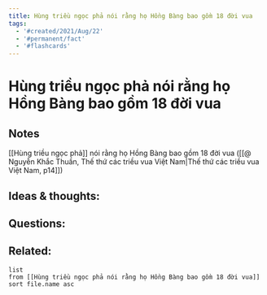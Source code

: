 ```yaml
---
title: Hùng triều ngọc phả nói rằng họ Hồng Bàng bao gồm 18 đời vua
tags:
  - '#created/2021/Aug/22'
  - '#permanent/fact'
  - '#flashcards'
---
```

# Hùng triều ngọc phả nói rằng họ Hồng Bàng bao gồm 18 đời vua

## Notes
[[Hùng triều ngọc phả]] nói rằng họ Hồng Bàng bao gồm 18 đời vua ([[@ Nguyễn Khắc Thuần, Thế thứ các triều vua Việt Nam|Thế thứ các triều vua Việt Nam, p14]])

## Ideas & thoughts:


## Questions:


## Related:
```dataview
list
from [[Hùng triều ngọc phả nói rằng họ Hồng Bàng bao gồm 18 đời vua]]
sort file.name asc
```
